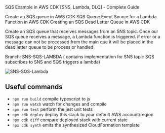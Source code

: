SQS Example in AWS CDK [SNS, Lambda, DLQ] - Complete Guide

Create an SQS queue in AWS CDK
SQS Queue Event Source for a Lambda Function in AWS CDK
Creating an SQS Dead Letter Queue in AWS CDK

Create an SQS queue that receives messages from an SNS topic. Once our SQS queue receives a message, a Lambda function is triggered.
if error or a message can not be processed from the main que it will be placed in the dead letter queue to be process or handled

Branch: SNS-SQS-LAMBDA ( contains implementation for SNS topic SQS subscribes to SNS and SQS triggers a lambda)

![SNS-SQS-Lambda](https://github.com/EmiRoberti77/aws-sns-sqs-lambda/assets/114434826/5e029d5c-6f83-4bd8-866d-1c35d0336ad0)



## Useful commands

- `npm run build` compile typescript to js
- `npm run watch` watch for changes and compile
- `npm run test` perform the jest unit tests
- `npx cdk deploy` deploy this stack to your default AWS account/region
- `npx cdk diff` compare deployed stack with current state
- `npx cdk synth` emits the synthesized CloudFormation template
